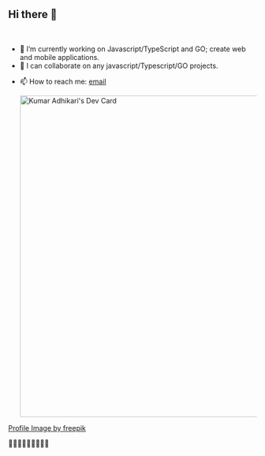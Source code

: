 ## Hi there 👋

<br/>

- 🔭 I’m currently working on Javascript/TypeScript and GO; create web and mobile applications.
- 👯 I can collaborate on any javascript/Typescript/GO projects.
<!-- - 🤔 I’m looking for help with ...
- 💬 Ask me about ... -->
- 📫 How to reach me:  [email](mailto:kumarad9@outlook.com)

  <a href="https://app.daily.dev/aveead"><img src="https://api.daily.dev/devcards/v2/vP-MuqN2Z.png?type=wide&r=z9r" width="652" alt="Kumar Adhikari's Dev Card"/></a>

[Profile Image by freepik](https://www.freepik.com/free-psd/3d-rendering-emoji-icon_33752981.htm#fromView=search&page=1&position=2&uuid=e99c9ada-3c36-4399-aa38-4984140c281a)

🤘🤘🤘🤘🤘🤘🤘🤘🤘
<!-- - 😄 Pronouns: ... -->
<!-- - ⚡ Fun fact: ... -->

<!--
**AveeAd/AveeAd** is a ✨ _special_ ✨ repository because its `README.md` (this file) appears on your GitHub profile.

Here are some ideas to get you started:

- 🔭 I’m currently working on ...
- 🌱 I’m currently learning ...
- 👯 I’m looking to collaborate on ...
- 🤔 I’m looking for help with ...
- 💬 Ask me about ...
- 📫 How to reach me: ...
- 😄 Pronouns: ...
- ⚡ Fun fact: ...
-->
